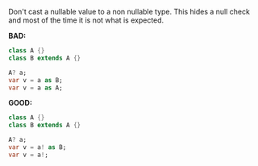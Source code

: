 
Don't cast a nullable value to a non nullable type. This hides a null check
and most of the time it is not what is expected.

**BAD:**
```dart
class A {}
class B extends A {}

A? a;
var v = a as B;
var v = a as A;
```

**GOOD:**
```dart
class A {}
class B extends A {}

A? a;
var v = a! as B;
var v = a!;
```

